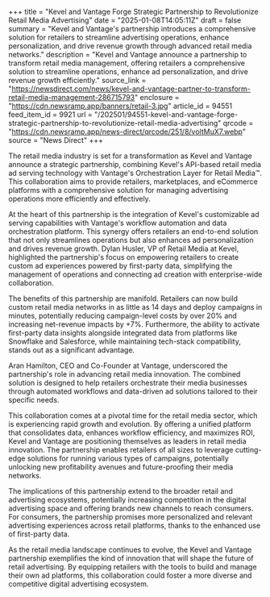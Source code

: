 +++
title = "Kevel and Vantage Forge Strategic Partnership to Revolutionize Retail Media Advertising"
date = "2025-01-08T14:05:11Z"
draft = false
summary = "Kevel and Vantage's partnership introduces a comprehensive solution for retailers to streamline advertising operations, enhance personalization, and drive revenue growth through advanced retail media networks."
description = "Kevel and Vantage announce a partnership to transform retail media management, offering retailers a comprehensive solution to streamline operations, enhance ad personalization, and drive revenue growth efficiently."
source_link = "https://newsdirect.com/news/kevel-and-vantage-partner-to-transform-retail-media-management-286715793"
enclosure = "https://cdn.newsramp.app/banners/retail-3.jpg"
article_id = 94551
feed_item_id = 9921
url = "/202501/94551-kevel-and-vantage-forge-strategic-partnership-to-revolutionize-retail-media-advertising"
qrcode = "https://cdn.newsramp.app/news-direct/qrcode/251/8/voltMuX7.webp"
source = "News Direct"
+++

<p>The retail media industry is set for a transformation as Kevel and Vantage announce a strategic partnership, combining Kevel's API-based retail media ad serving technology with Vantage's Orchestration Layer for Retail Media™. This collaboration aims to provide retailers, marketplaces, and eCommerce platforms with a comprehensive solution for managing advertising operations more efficiently and effectively.</p><p>At the heart of this partnership is the integration of Kevel's customizable ad serving capabilities with Vantage's workflow automation and data orchestration platform. This synergy offers retailers an end-to-end solution that not only streamlines operations but also enhances ad personalization and drives revenue growth. Dylan Husler, VP of Retail Media at Kevel, highlighted the partnership's focus on empowering retailers to create custom ad experiences powered by first-party data, simplifying the management of operations and connecting ad creation with enterprise-wide collaboration.</p><p>The benefits of this partnership are manifold. Retailers can now build custom retail media networks in as little as 14 days and deploy campaigns in minutes, potentially reducing campaign-level costs by over 20% and increasing net-revenue impacts by +7%. Furthermore, the ability to activate first-party data insights alongside integrated data from platforms like Snowflake and Salesforce, while maintaining tech-stack compatibility, stands out as a significant advantage.</p><p>Aran Hamilton, CEO and Co-Founder at Vantage, underscored the partnership's role in advancing retail media innovation. The combined solution is designed to help retailers orchestrate their media businesses through automated workflows and data-driven ad solutions tailored to their specific needs.</p><p>This collaboration comes at a pivotal time for the retail media sector, which is experiencing rapid growth and evolution. By offering a unified platform that consolidates data, enhances workflow efficiency, and maximizes ROI, Kevel and Vantage are positioning themselves as leaders in retail media innovation. The partnership enables retailers of all sizes to leverage cutting-edge solutions for running various types of campaigns, potentially unlocking new profitability avenues and future-proofing their media networks.</p><p>The implications of this partnership extend to the broader retail and advertising ecosystems, potentially increasing competition in the digital advertising space and offering brands new channels to reach consumers. For consumers, the partnership promises more personalized and relevant advertising experiences across retail platforms, thanks to the enhanced use of first-party data.</p><p>As the retail media landscape continues to evolve, the Kevel and Vantage partnership exemplifies the kind of innovation that will shape the future of retail advertising. By equipping retailers with the tools to build and manage their own ad platforms, this collaboration could foster a more diverse and competitive digital advertising ecosystem.</p>